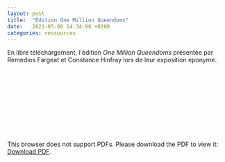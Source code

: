 ```yaml
---
layout: post
title:  "Édition One Million Queendoms"
date:   2021-05-06 14:34:08 +0200
categories: ressources
---
```

En libre téléchargement, l'édition *One Million Queendoms* présentée par Remedios Fargeat et Constance Hinfray lors de leur exposition eponyme.

<object data="http://laguerriere.net/imgs/onemillionqueendoms_editionnumerique.pdf" type="application/pdf" width="100%" height="550px">
    <embed src="http://laguerriere.net/imgs/onemillionqueendoms_editionnumerique.pdf">
        <p>This browser does not support PDFs. Please download the PDF to view it: <a href="http://laguerriere.net/imgs/onemillionqueendoms_editionnumerique.pdf">Download PDF</a>.</p>
    </embed>
</object>
